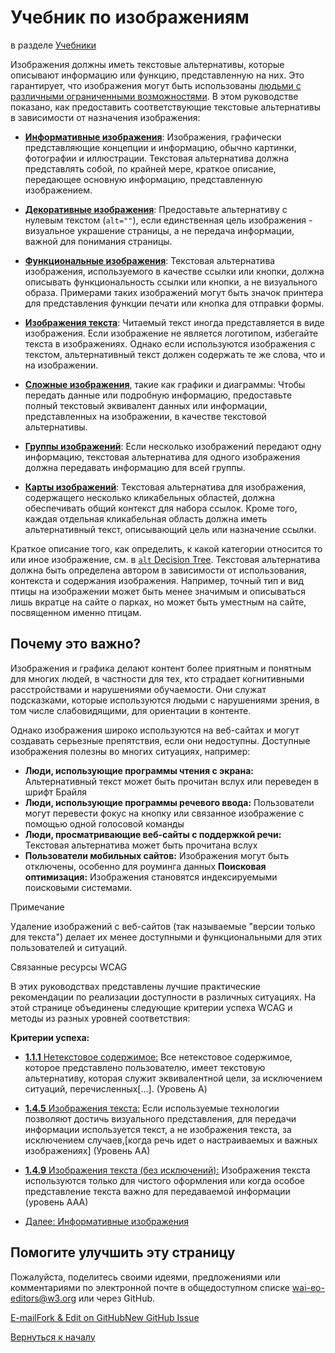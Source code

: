 Учебник по изображениям
===============

в разделе [Учебники](https://www.w3.org/WAI/tutorials/)

Изображения должны иметь текстовые альтернативы, которые описывают информацию или функцию, представленную на них. Это гарантирует, что изображения могут быть использованы [людьми с различными ограниченными возможностями](#why-is-this-important). В этом руководстве показано, как предоставить соответствующие текстовые альтернативы в зависимости от назначения изображения:

* **[Информативные изображения](informative-images/README.md)**: Изображения, графически представляющие концепции и информацию, обычно картинки, фотографии и иллюстрации. Текстовая альтернатива должна представлять собой, по крайней мере, краткое описание, передающее основную информацию, представленную изображением.

* **[Декоративные изображения](decorative-images/README.md)**: Предоставьте альтернативу с нулевым текстом (`alt=""`), если единственная цель изображения - визуальное украшение страницы, а не передача информации, важной для понимания страницы.

* **[Функциональные изображения](functional-images/README.md)**: Текстовая альтернатива изображения, используемого в качестве ссылки или кнопки, должна описывать функциональность ссылки или кнопки, а не визуального образа. Примерами таких изображений могут быть значок принтера для представления функции печати или кнопка для отправки формы.

* **[Изображения текста](images-of-text/README.md)**: Читаемый текст иногда представляется в виде изображения. Если изображение не является логотипом, избегайте текста в изображениях. Однако если используются изображения с текстом, альтернативный текст должен содержать те же слова, что и на изображении.

* **[Сложные изображения](complex-images/README.md)**, такие как графики и диаграммы: Чтобы передать данные или подробную информацию, предоставьте полный текстовый эквивалент данных или информации, представленных на изображении, в качестве текстовой альтернативы.

* **[Группы изображений](groups-of-images/README.md)**: Если несколько изображений передают одну информацию, текстовая альтернатива для одного изображения должна передавать информацию для всей группы.

* **[Карты изображений](image-maps/README.md)**: Текстовая альтернатива для изображения, содержащего несколько кликабельных областей, должна обеспечивать общий контекст для набора ссылок. Кроме того, каждая отдельная кликабельная область должна иметь альтернативный текст, описывающий цель или назначение ссылки.


Краткое описание того, как определить, к какой категории относится то или иное изображение, см. в [`alt` Decision Tree](https://www.w3.org/WAI/tutorials/images/decision-tree/). Текстовая альтернатива должна быть определена автором в зависимости от использования, контекста и содержания изображения. Например, точный тип и вид птицы на изображении может быть менее значимым и описываться лишь вкратце на сайте о парках, но может быть уместным на сайте, посвященном именно птицам.

Почему это важно?
----------------------

Изображения и графика делают контент более приятным и понятным для многих людей, в частности для тех, кто страдает когнитивными расстройствами и нарушениями обучаемости. Они служат подсказками, которые используются людьми с нарушениями зрения, в том числе слабовидящими, для ориентации в контенте.

Однако изображения широко используются на веб-сайтах и могут создавать серьезные препятствия, если они недоступны. Доступные изображения полезны во многих ситуациях, например:

* **Люди, использующие программы чтения с экрана:** Альтернативный текст может быть прочитан вслух или переведен в шрифт Брайля
* **Люди, использующие программы речевого ввода:** Пользователи могут перевести фокус на кнопку или связанное изображение с помощью одной голосовой команды
* **Люди, просматривающие веб-сайты с поддержкой речи:** Текстовая альтернатива может быть прочитана вслух
* **Пользователи мобильных сайтов:** Изображения могут быть отключены, особенно для роуминга данных
  **Поисковая оптимизация:** Изображения становятся индексируемыми поисковыми системами.

Примечание

Удаление изображений с веб-сайтов (так называемые "версии только для текста") делает их менее доступными и функциональными для этих пользователей и ситуаций.

Связанные ресурсы WCAG

В этих руководствах представлены лучшие практические рекомендации по реализации доступности в различных ситуациях. На этой странице объединены следующие критерии успеха WCAG и методы из разных уровней соответствия:

**Критерии успеха:**

* [**1.1.1** Нетекстовое содержимое:](https://www.w3.org/WAI/WCAG21/quickref/#qr-text-equiv-all) Все нетекстовое содержимое, которое представлено пользователю, имеет текстовую альтернативу, которая служит эквивалентной цели, за исключением ситуаций, перечисленных\[...\]. (Уровень A)
* [**1.4.5** Изображения текста:](https://www.w3.org/WAI/WCAG21/quickref/#qr-visual-audio-contrast-text-presentation) Если используемые технологии позволяют достичь визуального представления, для передачи информации используется текст, а не изображения текста, за исключением случаев,\[когда речь идет о настраиваемых и важных изображениях\] (Уровень АА)
* [**1.4.9** Изображения текста (без исключений):](https://www.w3.org/WAI/WCAG21/quickref/#qr-visual-audio-contrast-text-images) Изображения текста используются только для чистого оформления или когда особое представление текста важно для передаваемой информации (уровень ААА)

* [Далее: Информативные изображения](https://www.w3.org/WAI/tutorials/images/informative/)

Помогите улучшить эту страницу
----------------------

Пожалуйста, поделитесь своими идеями, предложениями или комментариями по электронной почте в общедоступном списке [wai-eo-editors@w3.org](mailto:wai-eo-editors@w3.org?subject=%5Ben%5D%20Images%20Tutorial&body=%5Bput%20comment%20here...%5D%0A%0A) или через GitHub.

[E-mail](mailto:wai-eo-editors@w3.org?subject=%5Ben%5D%20Images%20Tutorial&body=%5Bput%20comment%20here...%5D%0A%0A)[Fork & Edit on GitHub](https://github.com/w3c/wai-tutorials/edit/master-2.0/content/images/index.md)[New GitHub Issue](https://github.com/w3c/wai-tutorials/issues/new?template=content-issue.yml&wai-url=https://www.w3.orghttps://www.w3.org/WAI/tutorials/images/)

[Вернуться к началу](#top)

